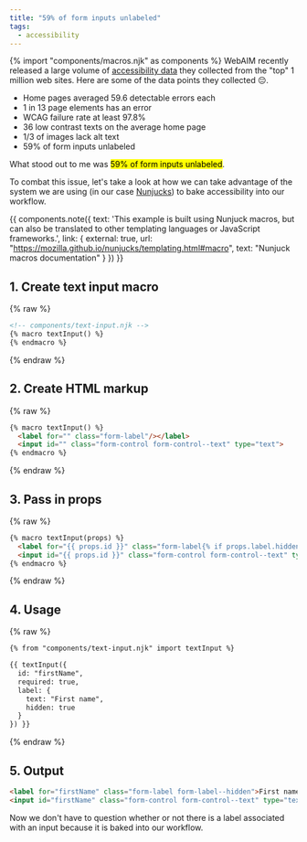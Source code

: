 ```yaml
---
title: "59% of form inputs unlabeled"
tags:
  - accessibility
---
```

{% import "components/macros.njk" as components %}
WebAIM recently released a large volume of [accessibility data](https://webaim.org/projects/million/) they collected from the "top" 1 million web sites. Here are some of the data points they collected 😔.

* Home pages averaged 59.6 detectable errors each
* 1 in 13 page elements has an error
* WCAG failure rate at least 97.8%
* 36 low contrast texts on the average home page
* 1/3 of images lack alt text
* 59% of form inputs unlabeled

What stood out to me was <mark>59% of form inputs unlabeled</mark>.

To combat this issue, let's take a look at how we can take advantage of the system we are using (in our case [Nunjucks](https://mozilla.github.io/nunjucks/)) to bake accessibility into our workflow.

{{ components.note({
  text: 'This example is built using Nunjuck macros, but can also be translated to other templating languages or JavaScript frameworks.',
  link: {
    external: true,
    url: "https://mozilla.github.io/nunjucks/templating.html#macro",
    text: "Nunjuck macros documentation"
  }
}) }}

## 1. Create text input macro

{% raw %}
```html
<!-- components/text-input.njk -->
{% macro textInput() %}
{% endmacro %}
```
{% endraw %}

## 2. Create HTML markup

{% raw %}
```html
{% macro textInput() %}
  <label for="" class="form-label"/></label>
  <input id="" class="form-control form-control--text" type="text">
{% endmacro %}
```
{% endraw %}

## 3. Pass in props

{% raw %}
```html
{% macro textInput(props) %}
  <label for="{{ props.id }}" class="form-label{% if props.label.hidden %} form-label--hidden{% endif %}"/>{{ props.label.text }}</label>
  <input id="{{ props.id }}" class="form-control form-control--text" type="text" {% if props.required %}required{% endif %}>
{% endmacro %}
```
{% endraw %}

## 4. Usage

{% raw %}
```html
{% from "components/text-input.njk" import textInput %}

{{ textInput({
  id: "firstName",
  required: true,
  label: {
    text: "First name",
    hidden: true
  }
}) }}
```
{% endraw %}

## 5. Output

```html
<label for="firstName" class="form-label form-label--hidden">First name</label>
<input id="firstName" class="form-control form-control--text" type="text" required="">
```

Now we don't have to question whether or not there is a label associated with an input because it is baked into our workflow.
